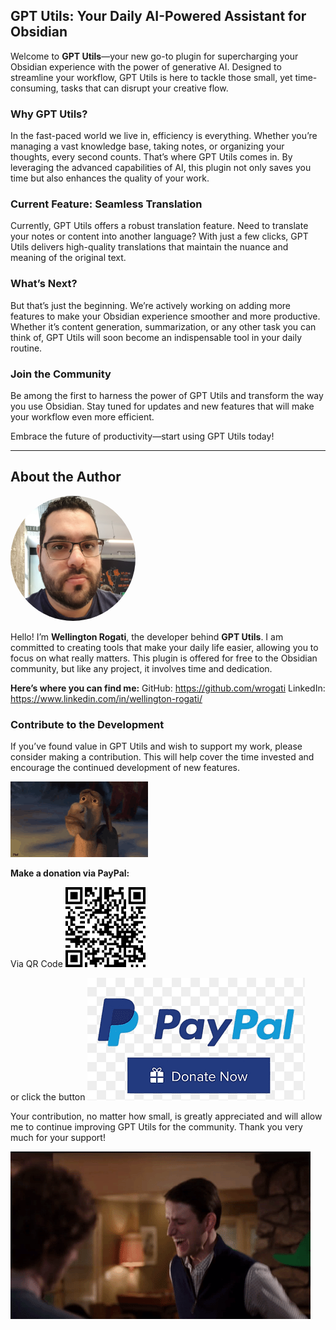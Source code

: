 ## GPT Utils: Your Daily AI-Powered Assistant for Obsidian

Welcome to **GPT Utils**—your new go-to plugin for supercharging your Obsidian experience with the power of generative AI. Designed to streamline your workflow, GPT Utils is here to tackle those small, yet time-consuming, tasks that can disrupt your creative flow.

### Why GPT Utils?

In the fast-paced world we live in, efficiency is everything. Whether you’re managing a vast knowledge base, taking notes, or organizing your thoughts, every second counts. That’s where GPT Utils comes in. By leveraging the advanced capabilities of AI, this plugin not only saves you time but also enhances the quality of your work.

### Current Feature: Seamless Translation

Currently, GPT Utils offers a robust translation feature. Need to translate your notes or content into another language? With just a few clicks, GPT Utils delivers high-quality translations that maintain the nuance and meaning of the original text.

### What’s Next?

But that’s just the beginning. We’re actively working on adding more features to make your Obsidian experience smoother and more productive. Whether it’s content generation, summarization, or any other task you can think of, GPT Utils will soon become an indispensable tool in your daily routine.

### Join the Community

Be among the first to harness the power of GPT Utils and transform the way you use Obsidian. Stay tuned for updates and new features that will make your workflow even more efficient.

Embrace the future of productivity—start using GPT Utils today!

---

## About the Author

<div>
    <img src="assets/profile.png" alt="Wellington" width="200" height="200" style="border-radius: 50%; margin-left: auto; margin-right: auto;" />
</div>

Hello! I’m **Wellington Rogati**, the developer behind **GPT Utils**. I am committed to creating tools that make your daily life easier, allowing you to focus on what really matters. This plugin is offered for free to the Obsidian community, but like any project, it involves time and dedication.

**Here’s where you can find me:**
GitHub: https://github.com/wrogati
LinkedIn: https://www.linkedin.com/in/wellington-rogati/

### Contribute to the Development

If you’ve found value in GPT Utils and wish to support my work, please consider making a contribution. This will help cover the time invested and encourage the continued development of new features.

![Happy](assets/donkey-sad.gif)

**Make a donation via PayPal:**

Via QR Code
![QR Code](assets/paypal-qrcode.png)

or click the button
[![PayPal Button](assets/donate-button-paypal.png)](https://www.paypal.com/donate/?hosted_button_id=CGX73TDQ6LKKA)

Your contribution, no matter how small, is greatly appreciated and will allow me to continue improving GPT Utils for the community. Thank you very much for your support!

![Happy](assets/sillicon-valley-happy-1.gif)
